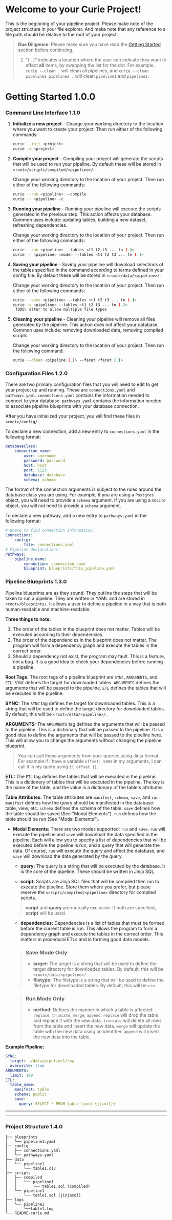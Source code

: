 # Welcome to your Curie Project!

This is the beginning of your pipeline project. Please make note of the project structure in your file explorer. And make note that any reference to a file path should be relative to the root of your project.

> **Due Diligence**: Please make sure you have read the [Getting Started](#getting-started) section before continuing.
> 1. "( . )" indicates a location where the user can indicate they want to affect **all** items, by swapping the list for the dot. For example, `curie --clean .` will clean all pipelines, and `curie --clean pipeline1 pipeline2 .` will clean `pipeline1` and `pipeline2`.

# Getting Started 1.0.0 

### Command Line Interface 1.1.0

1. **Initialize a new project** - Change your working directory to the location where you want to create your project. Then run either of the following commands:

    ```bash
    curie --init <project>
    curie -i <project>
    ```
2. **Compile your project** - Compiling your project will generate the scripts that will be used to run your pipeline. By default these will be stored in `<root>/scripts/compiled/<pipeline>/`. 

    Change your working directory to the location of your project. Then run either of the following commands:

    ```bash
    curie --run <pipeline> --compile
    curie -r <pipeline> -c
    ```
3. **Running your pipeline** - Running your pipeline will execute the scripts generated in the previous step. This action affects your database. Common uses include: updating tables, building a new dataset, refreshing dependencies.

    Change your working directory to the location of your project. Then run either of the following commands:

    ```bash
    curie --run <pipeline> --tables <t1 t2 t3 ... tn (.)>
    curie -r <pipeline> <mode> --tables <t1 t2 t3 ... tn (.)>
    ```
4. **Saving your pipeline** - Saving your pipeline will download selections of the tables specified in the command according to terms defined in your config file. By default these will be stored in `<root>/data/<pipeline>/`.

    Change your working directory to the location of your project. Then run either of the following commands:

    ```bash
    curie --save <pipeline> --tables <t1 t2 t3 ... tn (.)>
    curie -s <pipeline> --tables <t1 t2 t3 ... tn (.)>
     TODO: alter to allow multiple file types
    ```
5. **Cleaning your pipeline** - Cleaning your pipeline will remove all files generated by the pipeline. This action does not affect your database. Common uses include: removing downloaded data, removing compiled scripts.

    Change your working directory to the location of your project. Then run the following command:
    ```bash
    curie --clean <pipeline (.)> --facet <facet (.)>
    ```

### Configuration Files 1.2.0

There are two primary configuration files that you will need to edit to get your project up and running. These are `connections.yaml` and `pathways.yaml`. `connections.yaml` contains the information needed to connect to your database. `pathways.yaml` contains the information needed to associate pipeline blueprints with your database connection. 

After you have initialized your project, you will find these files in `<root>/config/`.

To declare a new connection, add a new entry to `connections.yaml` in the following format:
```yaml
DatabaseClass:
    connection_name:
        user: username
        password: password
        host: host
        port: 1123
        database: database
        schema: schema
```
The format of the connection arguments is subject to the rules around the database class you are using. For example, if you are using a `Postgres` object, you will need to provide a `schema` argument. If you are using a `SQLite` object, you will not need to provide a `schema` argument.

To declare a new pathway, add a new entry to `pathways.yaml` in the following format:
```yaml
# Where to find connection information:
Connections:
    config:
        file: connections.yaml
# Pipeline declarations:
Pathways:
    pipeline_name:
        connection: connection_name
        blueprint: blueprints/this_pipeline.yaml
```

### Pipeline Blueprints 1.3.0
Pipeline blueprints are as they sound. They outline the steps that will be taken to run a pipeline. They are written in YAML and are stored in `<root>/blueprints/`. It allows a user to define a pipeline in a way that is both human-readable and machine-readable. 

**Three things to note:**
1. The order of the tables in the blueprint does not matter. Tables will be executed according to their dependencies.
2. The order of the dependencies in the blueprint does not matter. The program will form a dependency graph and execute the tables in the correct order.
3. Should a dependency not exist, the program may fault. This is a feature, not a bug. It is a good idea to check your dependencies before running a pipeline.

**Root Tags:** The root tags of a pipeline blueprint are `SYNC`, `ARGUMENTS`, and `ETL`. `SYNC` defines the target for downloaded tables. `ARGUMENTS` defines the arguments that will be passed to the pipeline. `ETL` defines the tables that will be executed in the pipeline.

**SYNC:** The `SYNC` tag defines the target for downloaded tables. This is a string that will be used to define the target directory for downloaded tables. By default, this will be `<root>/data/<pipeline>/`.

**ARGUMENTS:** The `ARGUMENTS` tag defines the arguments that will be passed to the pipeline. This is a dictionary that will be passed to the pipeline. It is a good idea to define the arguments that will be passed to the pipeline here. This will allow you to change the arguments without changing the pipeline blueprint. 

> You can call these arguments from your queries using Jinja format. For example if I have a variable `offset: 5000` in my arguments, I can call it in my query using `{{ offset }}`.

**ETL:** The `ETL` tag defines the tables that will be executed in the pipeline. This is a dictionary of tables that will be executed in the pipeline. The key is the name of the table, and the value is a dictionary of the table's attributes.

**Table Attributes:** The table attributes are `manifest`, `schema`, `save`, and `run`. `manifest` defines how the query should be manifested in the database: table, view, etc. `schema` defines the schema of the table. `save` defines how the table should be saved (See "Modal Elements"). `run` defines how the table should be run (See "Modal Elements"). 

* **Modal Elements:** There are two modes supported: `run` and `save`. `run` will execute the pipeline and `save` will download the data specified in the pipeline. Each will allow you to specify a list of dependencies that will be executed before the pipeline is run, and a query that will generate the data. Of course, `run` will execute the query and affect the database, and `save` will download the data generated by the query.
    * **query:** The query is a string that will be executed by the database. It is the core of the pipeline. These should be written in Jinja SQL.

    * **script:** Scripts are Jinja SQL files that will be compiled then run to execute the pipeline. Store them where you prefer, but please reserve the `scripts/compiled/<pipeline>` directory for compiled scripts.

    > **script** and **query** are mutually exclusive. If both are specified, **script** will be used.

    * **dependencies:** Dependencies is a list of tables that must be formed before the current table is run. This allows the program to form a dependency graph and execute the tables in the correct order. This matters in procedural ETLs and in forming good data models.

    > ### Save Mode Only
    > * **target:** The target is a string that will be used to define the target directory for downloaded tables. By default, this will be `<root>/data/<pipeline>/`. 
    > * **filetype:** The filetype is a string that will be used to define the filetype for downloaded tables. By default, this will be `csv`. 


    > ### Run Mode Only
    >    * **method:** Defines the manner in which a table is affected: `replace`, `truncate`, `merge`, `append`. `replace` will drop the table and replace it with the new data. `truncate` will delete all rows from the table and insert the new data. `merge` will update the table with the new data using an identifier. `append` will insert the new data into the table.
    

**Example Pipeline:**
```yaml
SYNC:
  target: ./data/pipeline1/raw
  overwrite: true
ARGUMENTS:
  limit: 100
ETL:
  table_name:
    manifest: table
    schema: public
    save:
      query: SELECT * FROM table limit {{limit}}
```


----------

----------
### Project Structure 1.4.0

```
├── blueprints
│   └── pipeline1.yaml
├── config
│   ├── connections.yaml
│   └── pathways.yaml
├── data
│   └── pipeline1
│       └── table1.csv
├── scripts
│   ├── compiled
│   │   └── pipeline1
│   │       └── table1.sql (compiled)
│   └── pipeline1
│       └── table1.sql (jinjasql)
├── logs
│   └── pipeline1
│       └──table1.log
└── README-curie.md

```